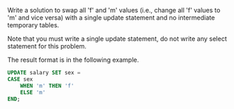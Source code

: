 Write a solution to swap all 'f' and 'm' values (i.e., change all 'f' values to 'm' and vice versa) with a single update statement and no intermediate temporary tables.

Note that you must write a single update statement, do not write any select statement for this problem.

The result format is in the following example.

```sql 
UPDATE salary SET sex =
CASE sex
    WHEN 'm' THEN 'f'
    ELSE 'm'
END;
```